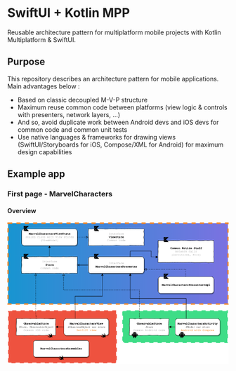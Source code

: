 # SwiftUI + Kotlin MPP

Reusable architecture pattern for multiplatform mobile projects with Kotlin Multiplatform & SwiftUI.

## Purpose

This repository describes an architecture pattern for mobile applications. Main advantages below :

* Based on classic decoupled M-V-P structure
* Maximum reuse common code between platforms (view logic & controls with presenters, network layers, ...)
* And so, avoid duplicate work between Android devs and iOS devs for common code and common unit tests
* Use native languages & frameworks for drawing views (SwiftUI/Storyboards for iOS, Compose/XML for Android) for maximum design capabilities

## Example app

### First page - MarvelCharacters

#### Overview

<p align="center">
  <img src="./Resources/ExampleOverview.png" alt="overview" width="700"/>
</p>
